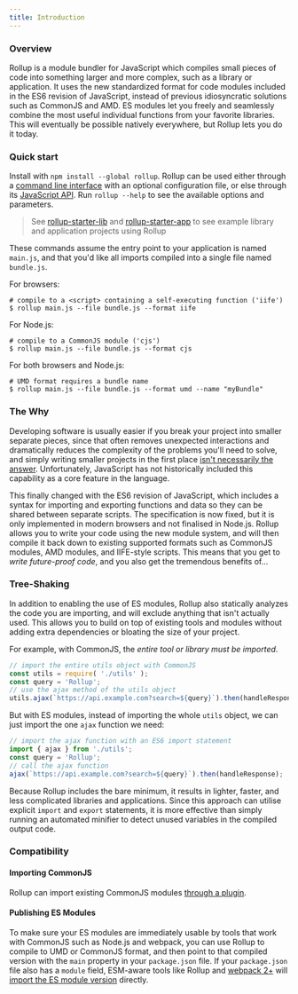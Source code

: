 ```yaml
---
title: Introduction
---
```


### Overview

Rollup is a module bundler for JavaScript which compiles small pieces of code into something larger and more complex, such as a library or application. It uses the new standardized format for code modules included in the ES6 revision of JavaScript, instead of previous idiosyncratic solutions such as CommonJS and AMD. ES modules let you freely and seamlessly combine the most useful individual functions from your favorite libraries. This will eventually be possible natively everywhere, but Rollup lets you do it today.

### Quick start

Install with `npm install --global rollup`. Rollup can be used either through a [command line interface](guide/en/#command-line-reference) with an optional configuration file, or else through its [JavaScript API](guide/en/#javascript-api). Run `rollup --help` to see the available options and parameters.

> See [rollup-starter-lib](https://github.com/rollup/rollup-starter-lib) and
[rollup-starter-app](https://github.com/rollup/rollup-starter-app) to see
example library and application projects using Rollup

These commands assume the entry point to your application is named `main.js`, and that you'd like all imports compiled into a single file named `bundle.js`.

For browsers:

```console
# compile to a <script> containing a self-executing function ('iife')
$ rollup main.js --file bundle.js --format iife
```

For Node.js:

```console
# compile to a CommonJS module ('cjs')
$ rollup main.js --file bundle.js --format cjs
```

For both browsers and Node.js:

```console
# UMD format requires a bundle name
$ rollup main.js --file bundle.js --format umd --name "myBundle"
```

### The Why

Developing software is usually easier if you break your project into smaller separate pieces, since that often removes unexpected interactions and dramatically reduces the complexity of the problems you'll need to solve, and simply writing smaller projects in the first place [isn't necessarily the answer](https://medium.com/@Rich_Harris/small-modules-it-s-not-quite-that-simple-3ca532d65de4). Unfortunately, JavaScript has not historically included this capability as a core feature in the language.

This finally changed with the ES6 revision of JavaScript, which includes a syntax for importing and exporting functions and data so they can be shared between separate scripts. The specification is now fixed, but it is only implemented in modern browsers and not finalised in Node.js. Rollup allows you to write your code using the new module system, and will then compile it back down to existing supported formats such as CommonJS modules, AMD modules, and IIFE-style scripts. This means that you get to *write future-proof code*, and you also get the tremendous benefits of...

### Tree-Shaking

In addition to enabling the use of ES modules, Rollup also statically analyzes the code you are importing, and will exclude anything that isn't actually used. This allows you to build on top of existing tools and modules without adding extra dependencies or bloating the size of your project.

For example, with CommonJS, the *entire tool or library must be imported*.

```js
// import the entire utils object with CommonJS
const utils = require( './utils' );
const query = 'Rollup';
// use the ajax method of the utils object
utils.ajax(`https://api.example.com?search=${query}`).then(handleResponse);
```

But with ES modules, instead of importing the whole `utils` object, we can just import the one `ajax` function we need:

```js
// import the ajax function with an ES6 import statement
import { ajax } from './utils';
const query = 'Rollup';
// call the ajax function
ajax(`https://api.example.com?search=${query}`).then(handleResponse);
```

Because Rollup includes the bare minimum, it results in lighter, faster, and less complicated libraries and applications. Since this approach can utilise explicit `import` and `export` statements, it is more effective than simply running an automated minifier to detect unused variables in the compiled output code.


### Compatibility

#### Importing CommonJS

Rollup can import existing CommonJS modules [through a plugin](https://github.com/rollup/rollup-plugin-commonjs).

#### Publishing ES Modules

To make sure your ES modules are immediately usable by tools that work with CommonJS such as Node.js and webpack, you can use Rollup to compile to UMD or CommonJS format, and then point to that compiled version with the `main` property in your `package.json` file. If your `package.json` file also has a `module` field, ESM-aware tools like Rollup and [webpack 2+](https://webpack.js.org/) will [import the ES module version](https://github.com/rollup/rollup/wiki/pkg.module) directly.
